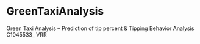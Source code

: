 # GreenTaxiAnalysis
Green Taxi Analysis – Prediction of tip percent &amp; Tipping Behavior Analysis  C1045533_ VRR

